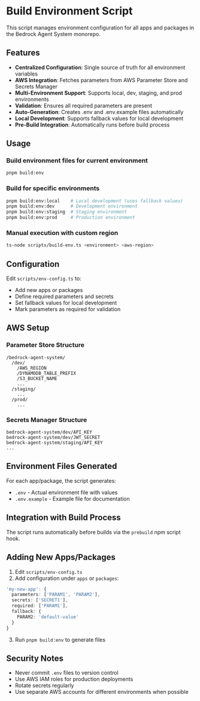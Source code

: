 # Build Environment Script

This script manages environment configuration for all apps and packages in the Bedrock Agent System monorepo.

## Features

- **Centralized Configuration**: Single source of truth for all environment variables
- **AWS Integration**: Fetches parameters from AWS Parameter Store and Secrets Manager
- **Multi-Environment Support**: Supports local, dev, staging, and prod environments
- **Validation**: Ensures all required parameters are present
- **Auto-Generation**: Creates .env and .env.example files automatically
- **Local Development**: Supports fallback values for local development
- **Pre-Build Integration**: Automatically runs before build process

## Usage

### Build environment files for current environment
```bash
pnpm build:env
```

### Build for specific environments
```bash
pnpm build:env:local    # Local development (uses fallback values)
pnpm build:env:dev      # Development environment
pnpm build:env:staging  # Staging environment
pnpm build:env:prod     # Production environment
```

### Manual execution with custom region
```bash
ts-node scripts/build-env.ts <environment> <aws-region>
```

## Configuration

Edit `scripts/env-config.ts` to:
- Add new apps or packages
- Define required parameters and secrets
- Set fallback values for local development
- Mark parameters as required for validation

## AWS Setup

### Parameter Store Structure
```
/bedrock-agent-system/
  /dev/
    /AWS_REGION
    /DYNAMODB_TABLE_PREFIX
    /S3_BUCKET_NAME
    ...
  /staging/
    ...
  /prod/
    ...
```

### Secrets Manager Structure
```
bedrock-agent-system/dev/API_KEY
bedrock-agent-system/dev/JWT_SECRET
bedrock-agent-system/staging/API_KEY
...
```

## Environment Files Generated

For each app/package, the script generates:
- `.env` - Actual environment file with values
- `.env.example` - Example file for documentation

## Integration with Build Process

The script runs automatically before builds via the `prebuild` npm script hook.

## Adding New Apps/Packages

1. Edit `scripts/env-config.ts`
2. Add configuration under `apps` or `packages`:
```typescript
'my-new-app': {
  parameters: ['PARAM1', 'PARAM2'],
  secrets: ['SECRET1'],
  required: ['PARAM1'],
  fallback: {
    PARAM2: 'default-value'
  }
}
```

3. Run `pnpm build:env` to generate files

## Security Notes

- Never commit `.env` files to version control
- Use AWS IAM roles for production deployments
- Rotate secrets regularly
- Use separate AWS accounts for different environments when possible